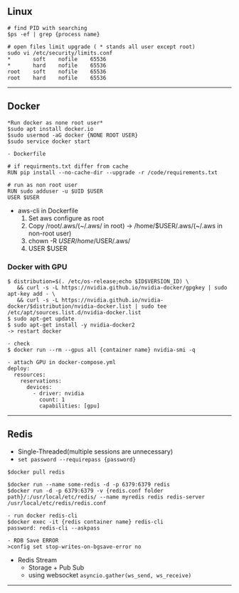 ## Linux
```ShellSession
# find PID with searching
$ps -ef | grep {process name}

# open files limit upgrade ( * stands all user except root)
sudo vi /etc/security/limits.conf
*       soft    nofile    65536
*       hard    nofile    65536
root    soft    nofile    65536
root    hard    nofile    65536
```
---
## Docker
```ShellSession
*Run docker as none root user*
$sudo apt install docker.io
$sudo usermod -aG docker {NONE ROOT USER}
$sudo service docker start
```
```ShellSession
- Dockerfile

# if requirments.txt differ from cache
RUN pip install --no-cache-dir --upgrade -r /code/requirements.txt

# run as non root user
RUN sudo adduser -u $UID $USER
USER $USER
```
- aws-cli in Dockerfile
  1. Set aws configure as root
  2. Copy /root/.aws/(~/.aws/ in root) -> /home/$USER/.aws/(~/.aws in non-root user)
  3. chown -R $USER /home/$USER/.aws/
  4. USER $USER
### Docker with GPU
```ShellSession
$ distribution=$(. /etc/os-release;echo $ID$VERSION_ID) \
   && curl -s -L https://nvidia.github.io/nvidia-docker/gpgkey | sudo apt-key add - \
   && curl -s -L https://nvidia.github.io/nvidia-docker/$distribution/nvidia-docker.list | sudo tee /etc/apt/sources.list.d/nvidia-docker.list
$ sudo apt-get update
$ sudo apt-get install -y nvidia-docker2
-> restart docker

- check
$ docker run --rm --gpus all {container name} nvidia-smi -q

- attach GPU in docker-compose.yml
deploy:
  resources:
    reservations:
      devices:
        - driver: nvidia
          count: 1
          capabilities: [gpu]
```
---
## Redis
- Single-Threaded(multiple sessions are unnecessary)
- `set password --requirepass {password}`
```ShellSession
$docker pull redis

$docker run --name some-redis -d -p 6379:6379 redis
$docker run -d -p 6379:6379 -v {redis.conf folder path}/:/usr/local/etc/redis/ --name myredis redis redis-server /usr/local/etc/redis/redis.conf

- run docker redis-cli
$docker exec -it {redis container name} redis-cli
password: redis-cli --askpass

- RDB Save ERROR
>config set stop-writes-on-bgsave-error no
```
- Redis Stream
  - Storage + Pub Sub
  - using websocket `asyncio.gather(ws_send, ws_receive)`
---
